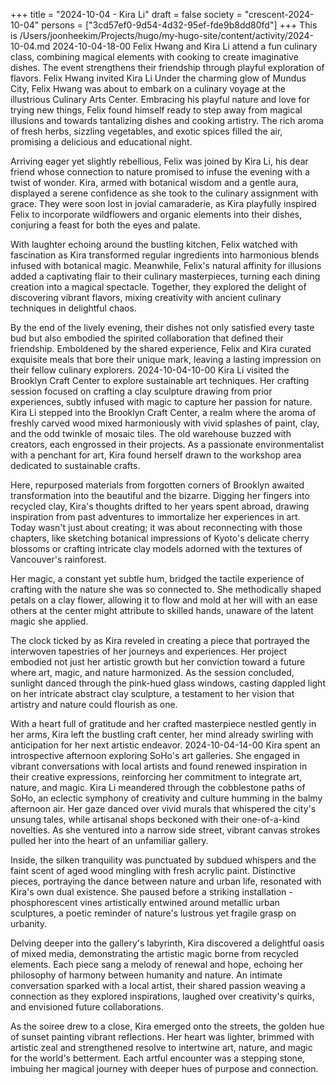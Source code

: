 +++
title = "2024-10-04 - Kira Li"
draft = false
society = "crescent-2024-10-04"
persons = ["3cd57ef0-9d54-4d32-95ef-fde9b8dd80fd"]
+++
This is /Users/joonheekim/Projects/hugo/my-hugo-site/content/activity/2024-10-04.md
2024-10-04-18-00
Felix Hwang and Kira Li attend a fun culinary class, combining magical elements with cooking to create imaginative dishes. The event strengthens their friendship through playful exploration of flavors.
Felix Hwang invited Kira Li
Under the charming glow of Mundus City, Felix Hwang was about to embark on a culinary voyage at the illustrious Culinary Arts Center. Embracing his playful nature and love for trying new things, Felix found himself ready to step away from magical illusions and towards tantalizing dishes and cooking artistry. The rich aroma of fresh herbs, sizzling vegetables, and exotic spices filled the air, promising a delicious and educational night.  

Arriving eager yet slightly rebellious, Felix was joined by Kira Li, his dear friend whose connection to nature promised to infuse the evening with a twist of wonder. Kira, armed with botanical wisdom and a gentle aura, displayed a serene confidence as she took to the culinary assignment with grace. They were soon lost in jovial camaraderie, as Kira playfully inspired Felix to incorporate wildflowers and organic elements into their dishes, conjuring a feast for both the eyes and palate. 

With laughter echoing around the bustling kitchen, Felix watched with fascination as Kira transformed regular ingredients into harmonious blends infused with botanical magic. Meanwhile, Felix's natural affinity for illusions added a captivating flair to their culinary masterpieces, turning each dining creation into a magical spectacle. Together, they explored the delight of discovering vibrant flavors, mixing creativity with ancient culinary techniques in delightful chaos. 

By the end of the lively evening, their dishes not only satisfied every taste bud but also embodied the spirited collaboration that defined their friendship. Emboldened by the shared experience, Felix and Kira curated exquisite meals that bore their unique mark, leaving a lasting impression on their fellow culinary explorers.
2024-10-04-10-00
Kira Li visited the Brooklyn Craft Center to explore sustainable art techniques. Her crafting session focused on crafting a clay sculpture drawing from prior experiences, subtly infused with magic to capture her passion for nature.
Kira Li stepped into the Brooklyn Craft Center, a realm where the aroma of freshly carved wood mixed harmoniously with vivid splashes of paint, clay, and the odd twinkle of mosaic tiles. The old warehouse buzzed with creators, each engrossed in their projects. As a passionate environmentalist with a penchant for art, Kira found herself drawn to the workshop area dedicated to sustainable crafts.

Here, repurposed materials from forgotten corners of Brooklyn awaited transformation into the beautiful and the bizarre. Digging her fingers into recycled clay, Kira's thoughts drifted to her years spent abroad, drawing inspiration from past adventures to immortalize her experiences in art. Today wasn't just about creating; it was about reconnecting with those chapters, like sketching botanical impressions of Kyoto's delicate cherry blossoms or crafting intricate clay models adorned with the textures of Vancouver's rainforest.

Her magic, a constant yet subtle hum, bridged the tactile experience of crafting with the nature she was so connected to. She methodically shaped petals on a clay flower, allowing it to flow and mold at her will with an ease others at the center might attribute to skilled hands, unaware of the latent magic she applied.

The clock ticked by as Kira reveled in creating a piece that portrayed the interwoven tapestries of her journeys and experiences. Her project embodied not just her artistic growth but her conviction toward a future where art, magic, and nature harmonized. As the session concluded, sunlight danced through the pink-hued glass windows, casting dappled light on her intricate abstract clay sculpture, a testament to her vision that artistry and nature could flourish as one.

With a heart full of gratitude and her crafted masterpiece nestled gently in her arms, Kira left the bustling craft center, her mind already swirling with anticipation for her next artistic endeavor.
2024-10-04-14-00
Kira spent an introspective afternoon exploring SoHo's art galleries. She engaged in vibrant conversations with local artists and found renewed inspiration in their creative expressions, reinforcing her commitment to integrate art, nature, and magic.
Kira Li meandered through the cobblestone paths of SoHo, an eclectic symphony of creativity and culture humming in the balmy afternoon air. Her gaze danced over vivid murals that whispered the city's unsung tales, while artisanal shops beckoned with their one-of-a-kind novelties. As she ventured into a narrow side street, vibrant canvas strokes pulled her into the heart of an unfamiliar gallery.

Inside, the silken tranquility was punctuated by subdued whispers and the faint scent of aged wood mingling with fresh acrylic paint. Distinctive pieces, portraying the dance between nature and urban life, resonated with Kira's own dual existence. She paused before a striking installation - phosphorescent vines artistically entwined around metallic urban sculptures, a poetic reminder of nature's lustrous yet fragile grasp on urbanity.

Delving deeper into the gallery's labyrinth, Kira discovered a delightful oasis of mixed media, demonstrating the artistic magic borne from recycled elements. Each piece sang a melody of renewal and hope, echoing her philosophy of harmony between humanity and nature. An intimate conversation sparked with a local artist, their shared passion weaving a connection as they explored inspirations, laughed over creativity's quirks, and envisioned future collaborations.

As the soiree drew to a close, Kira emerged onto the streets, the golden hue of sunset painting vibrant reflections. Her heart was lighter, brimmed with artistic zeal and strengthened resolve to intertwine art, nature, and magic for the world's betterment. Each artful encounter was a stepping stone, imbuing her magical journey with deeper hues of purpose and connection.
